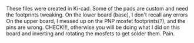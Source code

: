 These files were created in Ki-cad.
Some of the pads are custom and need the footprints tweaking.
On the lower board (base), I don't recall any errors
On the upper board, I messed up on the PNP mosfet footprints(?), and the pins are wrong.  CHECK!!!, otherwise you will be doing what I did on this board and inverting and rotating the mosfets to get solder them.  Pain.
